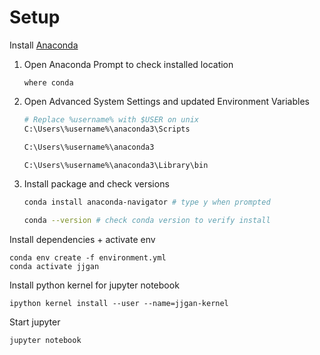 # Setup

Install [Anaconda](https://www.anaconda.com/download)
1. Open Anaconda Prompt to check installed location
    ```
    where conda
    ```
2. Open Advanced System Settings and updated Environment Variables
    ```bash
    # Replace %username% with $USER on unix
    C:\Users\%username%\anaconda3\Scripts 

    C:\Users\%username%\anaconda3

    C:\Users\%username%\anaconda3\Library\bin
    ```
3. Install package and check versions
    ```bash
    conda install anaconda-navigator # type y when prompted

    conda --version # check conda version to verify install
    ```

Install dependencies + activate env
```
conda env create -f environment.yml
conda activate jjgan
```

Install python kernel for jupyter notebook
```
ipython kernel install --user --name=jjgan-kernel 
```

Start jupyter
```
jupyter notebook
```
